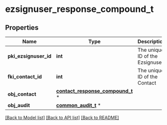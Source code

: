 # ezsignuser_response_compound_t

## Properties
Name | Type | Description | Notes
------------ | ------------- | ------------- | -------------
**pki_ezsignuser_id** | **int** | The unique ID of the Ezsignuser | 
**fki_contact_id** | **int** | The unique ID of the Contact | 
**obj_contact** | [**contact_response_compound_t**](contact_response_compound.md) \* |  | 
**obj_audit** | [**common_audit_t**](common_audit.md) \* |  | 

[[Back to Model list]](../README.md#documentation-for-models) [[Back to API list]](../README.md#documentation-for-api-endpoints) [[Back to README]](../README.md)


